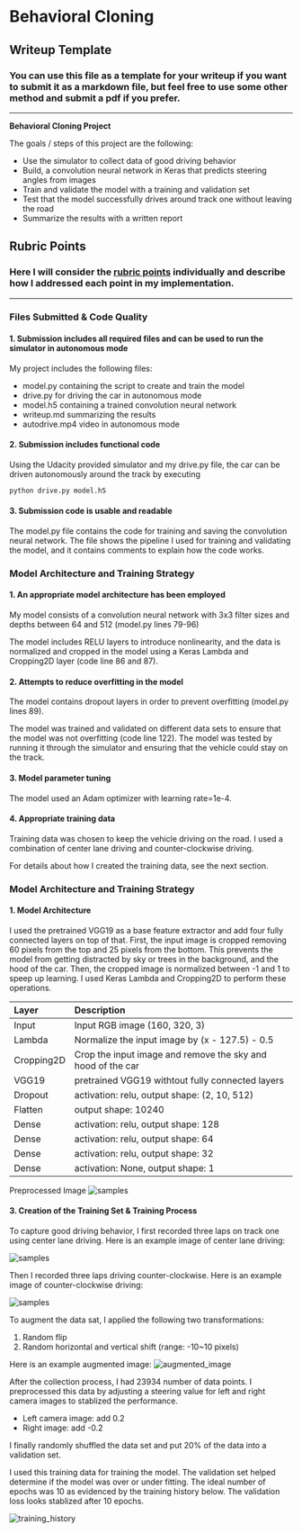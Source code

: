 # **Behavioral Cloning** 

## Writeup Template

### You can use this file as a template for your writeup if you want to submit it as a markdown file, but feel free to use some other method and submit a pdf if you prefer.

---

**Behavioral Cloning Project**

The goals / steps of this project are the following:
* Use the simulator to collect data of good driving behavior
* Build, a convolution neural network in Keras that predicts steering angles from images
* Train and validate the model with a training and validation set
* Test that the model successfully drives around track one without leaving the road
* Summarize the results with a written report


## Rubric Points
### Here I will consider the [rubric points](https://review.udacity.com/#!/rubrics/432/view) individually and describe how I addressed each point in my implementation.  

---
### Files Submitted & Code Quality

#### 1. Submission includes all required files and can be used to run the simulator in autonomous mode

My project includes the following files:
* model.py containing the script to create and train the model
* drive.py for driving the car in autonomous mode
* model.h5 containing a trained convolution neural network 
* writeup.md summarizing the results
* autodrive.mp4 video in autonomous mode

#### 2. Submission includes functional code
Using the Udacity provided simulator and my drive.py file, the car can be driven autonomously around the track by executing 
```sh
python drive.py model.h5
```

#### 3. Submission code is usable and readable

The model.py file contains the code for training and saving the convolution neural network. The file shows the pipeline I used for training and validating the model, and it contains comments to explain how the code works.

### Model Architecture and Training Strategy

#### 1. An appropriate model architecture has been employed

My model consists of a convolution neural network with 3x3 filter sizes and depths between 64 and 512 (model.py lines 79-96) 

The model includes RELU layers to introduce nonlinearity, and the data is normalized and cropped in the model using a Keras Lambda and Cropping2D layer (code line 86 and 87).

#### 2. Attempts to reduce overfitting in the model

The model contains dropout layers in order to prevent overfitting (model.py lines 89). 

The model was trained and validated on different data sets to ensure that the model was not overfitting (code line 122). The model was tested by running it through the simulator and ensuring that the vehicle could stay on the track.

#### 3. Model parameter tuning

The model used an Adam optimizer with learning rate=1e-4.

#### 4. Appropriate training data

Training data was chosen to keep the vehicle driving on the road. I used a combination of center lane driving and counter-clockwise driving. 

For details about how I created the training data, see the next section. 

### Model Architecture and Training Strategy

#### 1. Model Architecture

I used the pretrained VGG19 as a base feature extractor and add four fully connected layers on top of that. First, the input image is cropped removing 60 pixels from the top and 25 pixels from the bottom. This prevents the model from getting distracted by sky or trees in the background, and the hood of the car. Then, the cropped image is normalized between -1 and 1 to speep up learning. I used Keras Lambda and Cropping2D to perform these operations.


|Layer     |Description|
|:---------|:----------|
|Input     |Input RGB image (160, 320, 3)|
|Lambda    |Normalize the input image by (x - 127.5) - 0.5|
|Cropping2D|Crop the input image and remove the sky and hood of the car|
|VGG19     |pretrained VGG19 withtout fully connected layers|
|Dropout   |activation: relu, output shape: (2, 10, 512)|
|Flatten   |output shape: 10240|
|Dense     |activation: relu, output shape: 128|
|Dense     |activation: relu, output shape: 64|
|Dense     |activation: relu, output shape: 32|
|Dense     |activation: None, output shape: 1|


Preprocessed Image
![samples](figures/preprocessed.jpg)


#### 3. Creation of the Training Set & Training Process

To capture good driving behavior, I first recorded three laps on track one using center lane driving. Here is an example image of center lane driving:

![samples](figures/samples.jpg)

Then I recorded three laps driving counter-clockwise. Here is an example image of counter-clockwise driving:

![samples](figures/samples_reverse.jpg)

To augment the data sat, I applied the following two transformations:
1. Random flip
2. Random horizontal and vertical shift (range: -10~10 pixels)

Here is an example augmented image:
![augmented_image](figures/augmented_images.jpg)

After the collection process, I had 23934 number of data points. I preprocessed this data by adjusting a steering value for left and right camera images to stablized the performance.
- Left camera image: add 0.2
- Right image: add -0.2


I finally randomly shuffled the data set and put 20% of the data into a validation set. 

I used this training data for training the model. The validation set helped determine if the model was over or under fitting. The ideal number of epochs was 10 as evidenced by the training history below. The validation loss looks stablized after 10 epochs.

![training_history](figures/training_history_20.jpg)
